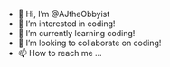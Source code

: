 - 👋 Hi, I’m @AJtheObbyist
- 👀 I’m interested in coding!
- 🌱 I’m currently learning coding!
- 💞️ I’m looking to collaborate on coding!
- 📫 How to reach me ...

<!---
AJtheObbyist/AJtheObbyist is a ✨ special ✨ repository because its `README.md` (this file) appears on your GitHub profile.
You can click the Preview link to take a look at your changes.
--->
